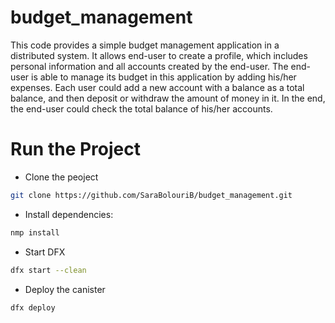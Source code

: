 # budget_management

This code provides a simple budget management application in a distributed system. It allows end-user to create a profile, which includes personal information and all accounts created by the end-user. The end-user is able to manage its budget in this application by adding his/her expenses.
Each user could add a new account with a balance as a total balance, and then deposit or withdraw the amount of money in it. In the end, the end-user could check the total balance of his/her accounts.


# Run the Project
- Clone the peoject

```bash
git clone https://github.com/SaraBolouriB/budget_management.git
```

- Install dependencies:

```bash
nmp install
```

- Start DFX

```bash
dfx start --clean
```

- Deploy the canister

```bash
dfx deploy
```
